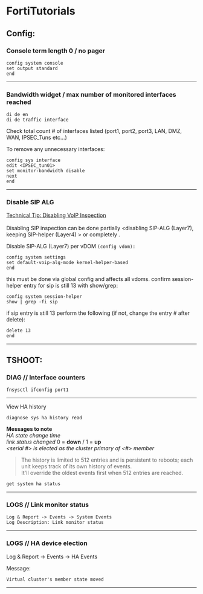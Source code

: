 # FortiTutorials
## Config:
### Console term length 0 / no pager
```
config system console
set output standard
end
```
___
### Bandwidth widget / max number of monitored interfaces reached
```
di de en
di de traffic interface
```
Check total count # of interfaces listed (port1, port2, port3, LAN, DMZ, WAN, IPSEC_Tuns etc...)

To remove any unnecessary interfaces: 
```
config sys interface
edit <IPSEC_tun01>
set monitor-bandwidth disable
next
end
```
___
### Disable SIP ALG
[Technical Tip: Disabling VoIP Inspection](https://community.fortinet.com/t5/FortiGate/Technical-Tip-Disabling-VoIP-Inspection/ta-p/194131)<br><br>
Disabling SIP inspection can be done partially <disabling SIP-ALG (Layer7), keeping SIP-helper (Layer4) > or completely <disabling both>.

Disable SIP-ALG (Layer7) per vDOM `(config vdom):` 
```
config system settings
set default-voip-alg-mode kernel-helper-based
end
```
this must be done via global config and affects all vdoms. confirm session-helper entry for sip is still 13 with show/grep:
```
config system session-helper
show | grep -fi sip
```
if sip entry is still 13 perform the following (if not, change the entry # after delete):
```
delete 13
end
```
---
## TSHOOT:
### DIAG // Interface counters
```
fnsysctl ifconfig port1
```
---
View HA history
```
diagnose sys ha history read
```
**Messages to note**  
_HA state change time_  
_link status changed_ 0 = **down** / 1 = **up**  
_<serial #> is elected as the cluster primary of <#> member_
> The history is limited to 512 entries and is persistent to reboots; each unit keeps track of its own history of events.  
> It'll override the oldest events first when 512 entries are reached.
```
get system ha status
```
---
### LOGS // Link monitor status
```
Log & Report -> Events -> System Events
Log Description: Link monitor status
```
---
### LOGS // HA device election
Log & Report -> Events -> HA Events

Message:
```
Virtual cluster's member state moved
```
---
